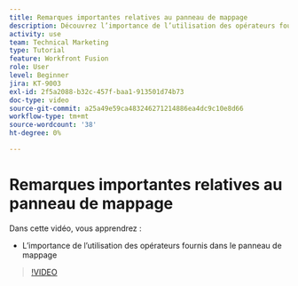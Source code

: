 ```yaml
---
title: Remarques importantes relatives au panneau de mappage
description: Découvrez l’importance de l’utilisation des opérateurs fournis dans le panneau de mappage dans [!DNL Adobe Workfront Fusion].
activity: use
team: Technical Marketing
type: Tutorial
feature: Workfront Fusion
role: User
level: Beginner
jira: KT-9003
exl-id: 2f5a2088-b32c-457f-baa1-913501d74b73
doc-type: video
source-git-commit: a25a49e59ca483246271214886ea4dc9c10e8d66
workflow-type: tm+mt
source-wordcount: '38'
ht-degree: 0%

---
```


# Remarques importantes relatives au panneau de mappage

Dans cette vidéo, vous apprendrez :

* L’importance de l’utilisation des opérateurs fournis dans le panneau de mappage

>[!VIDEO](https://video.tv.adobe.com/v/335263/?quality=12&learn=on)
